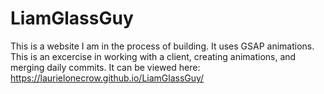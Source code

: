 # LiamGlassGuy
This is a website I am in the process of building. It uses GSAP animations. This is an excercise in working with a client, creating animations, and merging daily commits. It can be viewed here: https://laurielonecrow.github.io/LiamGlassGuy/

